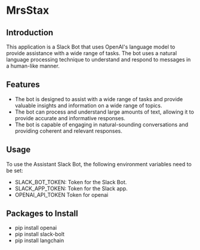 # MrsStax

## Introduction
This application is a Slack Bot that uses OpenAI's language model to provide assistance with a wide range of tasks. The bot uses a natural language processing technique to understand and respond to messages in a human-like manner.

## Features
- The bot is designed to assist with a wide range of tasks and provide valuable insights and information on a wide range of topics.
- The bot can process and understand large amounts of text, allowing it to provide accurate and informative responses.
- The bot is capable of engaging in natural-sounding conversations and providing coherent and relevant responses.


## Usage
To use the Assistant Slack Bot, the following environment variables need to be set:
- SLACK_BOT_TOKEN: Token for the Slack Bot.
- SLACK_APP_TOKEN: Token for the Slack app.
- OPENAI_API_TOKEN Token for openai


## Packages to Install 
- pip install openai
- pip install slack-bolt
- pip install langchain
